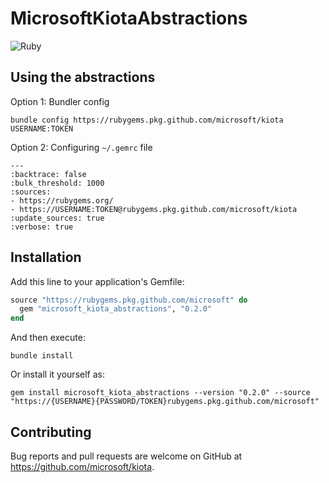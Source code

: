 # MicrosoftKiotaAbstractions

![Ruby](https://github.com/microsoft/kiota/actions/workflows/abstractions-ruby.yml/badge.svg)

## Using the abstractions

Option 1: Bundler config

```shell
bundle config https://rubygems.pkg.github.com/microsoft/kiota USERNAME:TOKEN
```

Option 2: Configuring `~/.gemrc` file

```
---
:backtrace: false
:bulk_threshold: 1000
:sources:
- https://rubygems.org/
- https://USERNAME:TOKEN@rubygems.pkg.github.com/microsoft/kiota
:update_sources: true
:verbose: true  
```
## Installation

Add this line to your application's Gemfile:

```ruby
source "https://rubygems.pkg.github.com/microsoft" do
  gem "microsoft_kiota_abstractions", "0.2.0"
end
```

And then execute:

```shell
bundle install
```

Or install it yourself as:

 ```shell
 gem install microsoft_kiota_abstractions --version "0.2.0" --source "https://{USERNAME}{PASSWORD/TOKEN}rubygems.pkg.github.com/microsoft"
 ```

## Contributing

Bug reports and pull requests are welcome on GitHub at https://github.com/microsoft/kiota.
